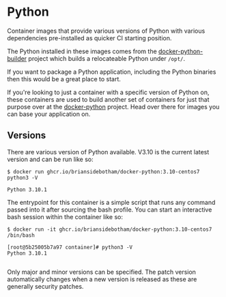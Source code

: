 # Python

Container images that provide various versions of Python with various dependencies pre-installed as quicker CI starting position.

The Python installed in these images comes from the [docker-python-builder](https://github.com/BrianSidebotham/docker-python-builder) project which builds a relocateable Python under `/opt/`.

If you want to package a Python application, including the Python binaries then this would be a great place to start.

If you're looking to just a container with a specific version of Python on, these containers are used to build another set of containers for just that purpose over at the [docker-python](https://github.com/BrianSidebotham/docker-python) project. Head over there for images you can base your application on.

## Versions

There are various version of Python available. V3.10 is the current latest version and can be run like so:

```console
$ docker run ghcr.io/briansidebotham/docker-python:3.10-centos7 python3 -V

Python 3.10.1
```

The entrypoint for this container is a simple script that runs any command passed into it after sourcing the bash profile. You can start an interactive bash session within the container like so:

```console
$ docker run -it ghcr.io/briansidebotham/docker-python:3.10-centos7 /bin/bash

[root@5b25005b7a97 container]# python3 -V
Python 3.10.1


```

Only major and minor versions can be specified. The patch version automatically changes when a new version is released as these are generally security patches.
